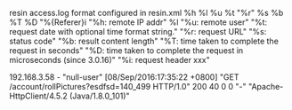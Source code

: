 
resin access.log format configured in resin.xml
<access-log path='/data/log/resin/account/access.log' format='%h %l %u %t "%r" %s %b %T %D "%{Referer}i" "%{User-Agent}i"' rollover-period='1D' />
%h %l %u %t "%r"
%s %b %T %D "%{Referer}i
"%h: remote IP addr" %l "%u: remote user" "%t: request date with optional time format string." "%r: request URL"
"%s: status code" "%b: result content length" "%T: time taken to complete the request in seconds" "%D: time taken to complete the request in microseconds (since 3.0.16)" "%i: request header xxx"

192.168.3.58 - "null-user" [08/Sep/2016:17:35:22 +0800] "GET /account/rollPictures?esdfsd=140_499 HTTP/1.0" 200 40 0 0 "-" "Apache-HttpClient/4.5.2 (Java/1.8.0_101)"
